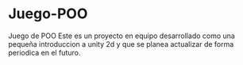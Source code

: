 # Juego-POO
Juego de POO
Este es un proyecto en equipo desarrollado como una pequeña introduccion a unity 2d y que se planea actualizar de forma periodica en el futuro.
